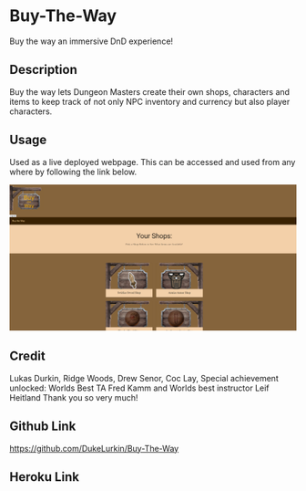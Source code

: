 # Buy-The-Way
Buy the way an immersive DnD experience!

## Description
Buy the way lets Dungeon Masters create their own shops, characters and items to keep track of not only NPC inventory and currency but also player characters.
 

## Usage

Used as a live deployed webpage.  This can be accessed and used from any where by following the link below.

![Image](client\src\images\screenshotBuyTheWay.png)

## Credit

Lukas Durkin, Ridge Woods, Drew Senor, Coc Lay, Special achievement unlocked: Worlds Best TA Fred Kamm and Worlds best instructor Leif Heitland Thank you so very much!

## Github Link

https://github.com/DukeLurkin/Buy-The-Way

## Heroku Link


